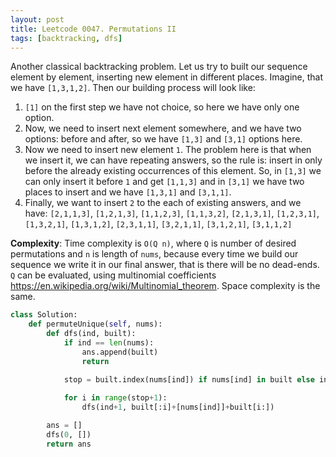 ```yaml
---
layout: post
title: Leetcode 0047. Permutations II
tags: [backtracking, dfs]
---
```


Another classical backtracking problem. Let us try to built our sequence element by element, inserting new element in different places. Imagine, that we have `[1,3,1,2]`. Then our building process will look like:

1. `[1]` on the first step we have not choice, so here we have only one option.
2. Now, we need to insert next element somewhere, and we have two options: before and after, so we have `[1,3]` and `[3,1]` options here.
3. Now we need to insert new element `1`. The problem here is that when we insert it, we can have repeating answers, so the rule is: insert in only before the already existing occurrences of this element. So, in `[1,3]` we can only insert it before `1` and get `[1,1,3]` and in `[3,1]` we have two places to insert and we have `[1,3,1]` and `[3,1,1]`.
4. Finally, we want to insert `2` to the each of existing answers, and we have: `[2,1,1,3]`, `[1,2,1,3]`, `[1,1,2,3]`, `[1,1,3,2]`, `[2,1,3,1]`, `[1,2,3,1]`, `[1,3,2,1]`, `[1,3,1,2]`, `[2,3,1,1]`, `[3,2,1,1]`, `[3,1,2,1]`, `[3,1,1,2]` 

**Complexity**: Time complexity is `O(Q n)`, where `Q` is number of desired permutations and `n` is length of `nums`, because every time we build our sequence we write it in our final answer, that is there will be no dead-ends. `Q` can be evaluated, using multinomial coefficients https://en.wikipedia.org/wiki/Multinomial_theorem. Space complexity is the same. 

```python
class Solution:
    def permuteUnique(self, nums):
        def dfs(ind, built):
            if ind == len(nums):
                ans.append(built)
                return

            stop = built.index(nums[ind]) if nums[ind] in built else ind
            
            for i in range(stop+1):
                dfs(ind+1, built[:i]+[nums[ind]]+built[i:])

        ans = []
        dfs(0, [])  
        return ans
```